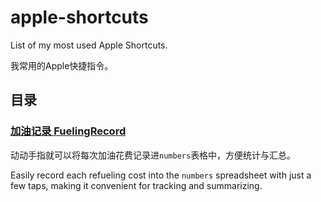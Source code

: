 # apple-shortcuts
List of my most used Apple Shortcuts.

我常用的Apple快捷指令。

## 目录
### [加油记录 FuelingRecord](FuelingRecord/README.md)
动动手指就可以将每次加油花费记录进`numbers`表格中，方便统计与汇总。

Easily record each refueling cost into the `numbers` spreadsheet with just a few taps, making it convenient for tracking and summarizing.
